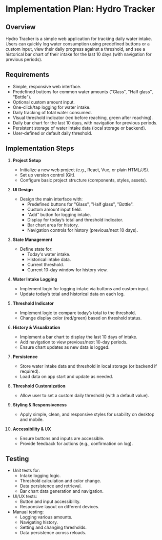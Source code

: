 # Implementation Plan: Hydro Tracker

## Overview

Hydro Tracker is a simple web application for tracking daily water intake. Users can quickly log water consumption using predefined buttons or a custom input, view their daily progress against a threshold, and see a historical bar chart of their intake for the last 10 days (with navigation for previous periods).

## Requirements

- Simple, responsive web interface.
- Predefined buttons for common water amounts ("Glass", "Half glass", "Bottle").
- Optional custom amount input.
- One-click/tap logging for water intake.
- Daily tracking of total water consumed.
- Visual threshold indicator (red before reaching, green after reaching).
- Daily bar chart for the last 10 days, with navigation for previous periods.
- Persistent storage of water intake data (local storage or backend).
- User-defined or default daily threshold.

## Implementation Steps

1. **Project Setup**
   - Initialize a new web project (e.g., React, Vue, or plain HTML/JS).
   - Set up version control (Git).
   - Configure basic project structure (components, styles, assets).

2. **UI Design**
   - Design the main interface with:
     - Predefined buttons for "Glass", "Half glass", "Bottle".
     - Custom amount input field.
     - "Add" button for logging intake.
     - Display for today’s total and threshold indicator.
     - Bar chart area for history.
     - Navigation controls for history (previous/next 10 days).

3. **State Management**
   - Define state for:
     - Today's water intake.
     - Historical intake data.
     - Current threshold.
     - Current 10-day window for history view.

4. **Water Intake Logging**
   - Implement logic for logging intake via buttons and custom input.
   - Update today’s total and historical data on each log.

5. **Threshold Indicator**
   - Implement logic to compare today’s total to the threshold.
   - Change display color (red/green) based on threshold status.

6. **History & Visualization**
   - Implement a bar chart to display the last 10 days of intake.
   - Add navigation to view previous/next 10-day periods.
   - Ensure chart updates as new data is logged.

7. **Persistence**
   - Store water intake data and threshold in local storage (or backend if required).
   - Load data on app start and update as needed.

8. **Threshold Customization**
   - Allow user to set a custom daily threshold (with a default value).

9. **Styling & Responsiveness**
   - Apply simple, clean, and responsive styles for usability on desktop and mobile.

10. **Accessibility & UX**
    - Ensure buttons and inputs are accessible.
    - Provide feedback for actions (e.g., confirmation on log).

## Testing

- Unit tests for:
  - Intake logging logic.
  - Threshold calculation and color change.
  - Data persistence and retrieval.
  - Bar chart data generation and navigation.
- UI/UX tests:
  - Button and input accessibility.
  - Responsive layout on different devices.
- Manual testing:
  - Logging various amounts.
  - Navigating history.
  - Setting and changing thresholds.
  - Data persistence across reloads.
